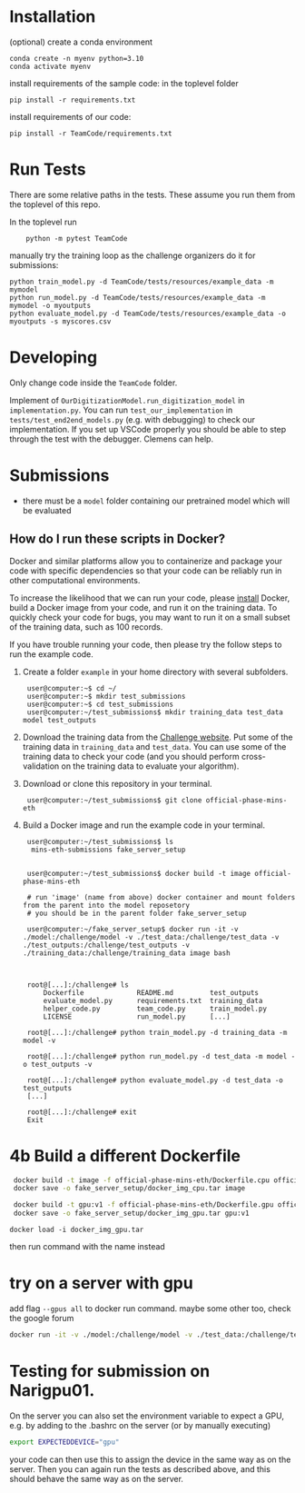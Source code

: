 # Installation

(optional) create a conda environment  
```
conda create -n myenv python=3.10
conda activate myenv
```

install requirements of the sample code: in the toplevel folder
```
pip install -r requirements.txt
```

install requirements of our code: 
```
pip install -r TeamCode/requirements.txt
```

# Run Tests
There are some relative paths in the tests. These assume you run them from the toplevel of this repo. 

In the toplevel run
```
    python -m pytest TeamCode
```

manually try the training loop as the challenge organizers do it for submissions:
```
python train_model.py -d TeamCode/tests/resources/example_data -m mymodel
python run_model.py -d TeamCode/tests/resources/example_data -m mymodel -o myoutputs
python evaluate_model.py -d TeamCode/tests/resources/example_data -o myoutputs -s myscores.csv
```

# Developing
Only change code inside the `TeamCode` folder. 

Implement of `OurDigitizationModel.run_digitization_model` in `implementation.py`. You can run `test_our_implementation` in `tests/test_end2end_models.py` (e.g. with debugging) to check our implementation. If you set up VSCode properly you should be able to step through the test with the debugger. Clemens can help. 

# Submissions
* there must be a `model` folder containing our pretrained model which will be evaluated  


## How do I run these scripts in Docker?

Docker and similar platforms allow you to containerize and package your code with specific dependencies so that your code can be reliably run in other computational environments.

To increase the likelihood that we can run your code, please [install](https://docs.docker.com/get-docker/) Docker, build a Docker image from your code, and run it on the training data. To quickly check your code for bugs, you may want to run it on a small subset of the training data, such as 100 records.

If you have trouble running your code, then please try the follow steps to run the example code.

1. Create a folder `example` in your home directory with several subfolders.

        user@computer:~$ cd ~/
        user@computer:~$ mkdir test_submissions
        user@computer:~$ cd test_submissions
        user@computer:~/test_submissions$ mkdir training_data test_data model test_outputs

2. Download the training data from the [Challenge website](https://physionetchallenges.org/2024/#data). Put some of the training data in `training_data` and `test_data`. You can use some of the training data to check your code (and you should perform cross-validation on the training data to evaluate your algorithm).

3. Download or clone this repository in your terminal.

        user@computer:~/test_submissions$ git clone official-phase-mins-eth

4. Build a Docker image and run the example code in your terminal.

        user@computer:~/test_submissions$ ls
         mins-eth-submissions fake_server_setup


        user@computer:~/test_submissions$ docker build -t image official-phase-mins-eth

        # run 'image' (name from above) docker container and mount folders from the parent into the model reposetory
        # you should be in the parent folder fake_server_setup

        user@computer:~/fake_server_setup$ docker run -it -v ./model:/challenge/model -v ./test_data:/challenge/test_data -v ./test_outputs:/challenge/test_outputs -v ./training_data:/challenge/training_data image bash



        root@[...]:/challenge# ls
            Dockerfile             README.md         test_outputs
            evaluate_model.py      requirements.txt  training_data
            helper_code.py         team_code.py      train_model.py
            LICENSE                run_model.py      [...]

        root@[...]:/challenge# python train_model.py -d training_data -m model -v

        root@[...]:/challenge# python run_model.py -d test_data -m model -o test_outputs -v

        root@[...]:/challenge# python evaluate_model.py -d test_data -o test_outputs
        [...]

        root@[...]:/challenge# exit
        Exit

# 4b Build a different Dockerfile
```bash
 docker build -t image -f official-phase-mins-eth/Dockerfile.cpu official-phase-mins-eth
 docker save -o fake_server_setup/docker_img_cpu.tar image
```

```bash
 docker build -t gpu:v1 -f official-phase-mins-eth/Dockerfile.gpu official-phase-mins-eth
 docker save -o fake_server_setup/docker_img_gpu.tar gpu:v1
```

`docker load -i docker_img_gpu.tar`

then run command with the name instead

# try on a server with gpu 
add flag 
`--gpus all`
to docker run command. maybe some other too, check the google forum
```bash
docker run -it -v ./model:/challenge/model -v ./test_data:/challenge/test_data -v ./test_outputs:/challenge/test_outputs -v ./training_data:/challenge/training_data --gpus all image bash
```


# Testing for submission on Narigpu01.
On the server you can also set the environment variable to expect a GPU, e.g. by adding to the .bashrc on the server (or by manually executing)

```bash 
export EXPECTEDDEVICE="gpu"
```

your code can then use this to assign the device in the same way as on the server.
Then you can again run the tests as described above, and this should behave the same way as on the server. 